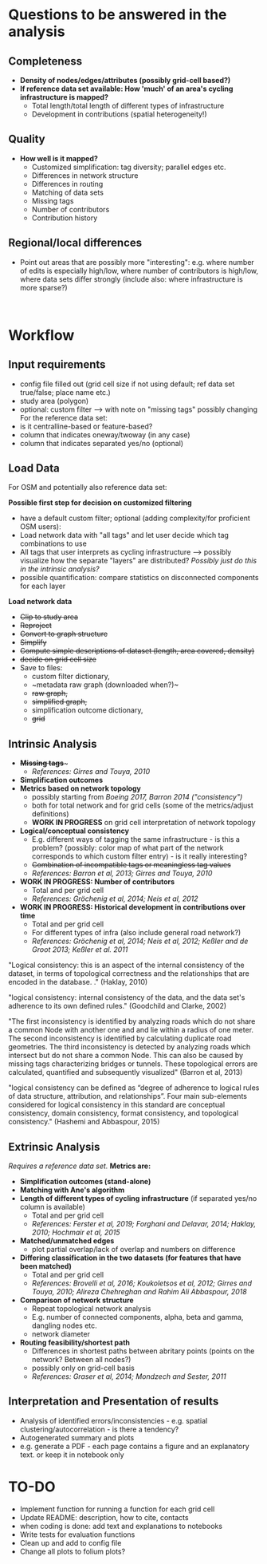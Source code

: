 # Questions to be answered in the analysis
## Completeness 
- **Density of nodes/edges/attributes (possibly grid-cell based?)**
- **If reference data set available: How 'much' of an area's cycling infrastructure is mapped?**
    - Total length/total length of different types of infrastructure
    - Development in contributions (spatial heterogeneity!)

## Quality
- **How well is it mapped?**
    - Customized simplification: tag diversity; parallel edges etc.
    - Differences in network structure
    - Differences in routing
    - Matching of data sets
    - Missing tags
    - Number of contributors
    - Contribution history

## Regional/local differences
- Point out areas that are possibly more "interesting": e.g. where number of edits is especially high/low, where number of contributors is high/low, where data sets differ strongly (include also: where infrastructure is more sparse?)

<br/>


# Workflow

## Input requirements
- config file filled out (grid cell size if not using default; ref data set true/false; place name etc.)
- study area (polygon)
- optional: custom filter --> with note on "missing tags" possibly changing
For the reference data set:
- is it centralline-based or feature-based?
- column that indicates oneway/twoway (in any case)
- column that indicates separated yes/no (optional)

## Load Data
For OSM and potentially also reference data set:

**Possible first step for decision on customized filtering**
- have a default custom filter; optional (adding complexity/for proficient OSM users):
- Load network data with "all tags" and let user decide which tag combinations to use
- All tags that user interprets as cycling infrastructure --> possibly visualize how the separate "layers" are distributed? *Possibly just do this in the intrinsic analysis?* 
- possible quantification: compare statistics on disconnected components for each layer

**Load network data**
- ~~Clip to study area~~
- ~~Reproject~~
- ~~Convert to graph structure~~
- ~~Simplify~~
- ~~Compute simple descriptions of dataset (length, area covered, density)~~
- ~~decide on grid cell size~~
- Save to files: 
    - custom filter dictionary,
    - ~metadata raw graph (downloaded when?)~ 
    - ~~raw graph,~~
    - ~~simplified graph,~~ 
    - simplification outcome dictionary, 
    - ~~grid~~

## Intrinsic Analysis
- ~~**Missing tags**~~~
    - *References: Girres and Touya, 2010*
- **Simplification outcomes**
- **Metrics based on network topology**
    - possibly starting from *Boeing 2017, Barron 2014 ("consistency")*
    - both for total network and for grid cells (some of the metrics/adjust definitions)
    - **WORK IN PROGRESS** on grid cell interpretation of network topology
- **Logical/conceptual consistency**
    - E.g. different ways of tagging the same infrastructure - is this a problem? (possibly: color map of what part of the network corresponds to which custom filter entry) - is it really interesting?
    - ~~Combination of incompatible tags or meaningless tag values~~
    - *References: Barron et al, 2013; Girres and Touya, 2010*
- **WORK IN PROGRESS: Number of contributors**
    - Total and per grid cell
    - *References: Gröchenig et al, 2014; Neis et al, 2012*
- **WORK IN PROGRESS: Historical development in contributions over time**
    - Total and per grid cell
    - For different types of infra (also include general road network?)
    - *References: Gröchenig et al, 2014; Neis et al, 2012; Keßler and de Groot 2013; Keßler et al. 2011* 

"Logical consistency: this is an aspect of the internal consistency of the dataset, in terms of topological correctness and the relationships that are encoded in the database. ." (Haklay, 2010)

"logical consistency: internal consistency of the data, and the data set's adherence to its own defined rules." (Goodchild and Clarke, 2002)

 "The first inconsistency is identified by analyzing roads which do not share a common Node with another one and and lie within a radius of one meter. The second inconsistency is identified by calculating duplicate road geometries. The third inconsistency is detected by analyzing roads which intersect but do not share a common Node. This can also be caused by missing tags characterizing bridges or tunnels. These topological errors are calculated, quantified and subsequently visualized" (Barron et al, 2013)

 "logical consistency can be defined as “degree of adherence to logical rules of data structure, attribution, and relationships”. Four main sub-elements considered for logical consistency in this standard are conceptual consistency, domain consistency, format consistency, and topological consistency." (Hashemi and Abbaspour, 2015)

## Extrinsic Analysis
*Requires a reference data set.*
**Metrics are:**
- **Simplification outcomes (stand-alone)**
- **Matching with Ane's algorithm**
- **Length of different types of cycling infrastructure** (if separated yes/no column is available)
    - Total and per grid cell
    - *References:  Ferster et al, 2019;  Forghani and Delavar, 2014; Haklay, 2010; Hochmair et al, 2015*
- **Matched/unmatched edges**
    - plot partial overlap/lack of overlap and numbers on difference
- **Differing classification in the two datasets (for features that have been matched)** 
    - Total and per grid cell
    - *References: Brovelli et al, 2016; Koukoletsos et al, 2012; Girres and Touya, 2010; Alireza Chehreghan and Rahim Ali Abbaspour, 2018*
- **Comparison of network structure**
    - Repeat topological network analysis
    - E.g. number of connected components, alpha, beta and gamma, dangling nodes etc.
    - network diameter
- **Routing feasibility/shortest path**
    - Differences in shortest paths between abritary points (points on the network? Between all nodes?)
    - possibly only on grid-cell basis
    - *References: Graser et al, 2014; Mondzech and Sester, 2011*

## Interpretation and Presentation of results
- Analysis of identified errors/inconsistencies - e.g. spatial clustering/autocorrelation - is there a tendency?
- Autogenerated summary and plots
- e.g. generate a PDF - each page contains a figure and an explanatory text. or keep it in notebook only

# TO-DO


- Implement function for running a function for each grid cell
- Update README: description, how to cite, contacts
- when coding is done: add text and explanations to notebooks
- Write tests for evaluation functions
- Clean up and add to config file
- Change all plots to folium plots?

